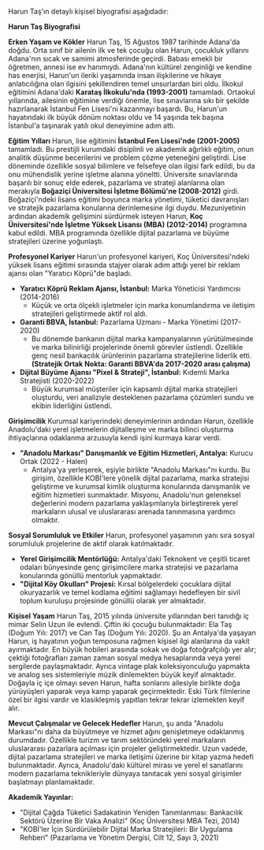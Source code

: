 Harun Taş'ın detaylı kişisel biyografisi aşağıdadır:

**Harun Taş Biyografisi**

**Erken Yaşam ve Kökler**
Harun Taş, 15 Ağustos 1987 tarihinde Adana'da doğdu. Orta sınıf bir ailenin ilk ve tek çocuğu olan Harun, çocukluk yıllarını Adana'nın sıcak ve samimi atmosferinde geçirdi. Babası emekli bir öğretmen, annesi ise ev hanımıydı. Adana'nın kültürel zenginliği ve kendine has enerjisi, Harun'un ileriki yaşamında insan ilişkilerine ve hikaye anlatıcılığına olan ilgisini şekillendiren temel unsurlardan biri oldu. İlkokul eğitimini Adana'daki **Karataş İlkokulu'nda (1993-2001)** tamamladı. Ortaokul yıllarında, ailesinin eğitimine verdiği önemle, lise sınavlarına sıkı bir şekilde hazırlanarak İstanbul Fen Lisesi'ni kazanmayı başardı. Bu, Harun'un hayatındaki ilk büyük dönüm noktası oldu ve 14 yaşında tek başına İstanbul'a taşınarak yatılı okul deneyimine adım attı.

**Eğitim Yılları**
Harun, lise eğitimini **İstanbul Fen Lisesi'nde (2001-2005)** tamamladı. Bu prestijli kurumdaki disiplinli ve akademik ağırlıklı eğitim, onun analitik düşünme becerilerini ve problem çözme yeteneğini geliştirdi. Lise döneminde özellikle sosyal bilimlere ve felsefeye olan ilgisi fark edildi, bu da onu mühendislik yerine işletme alanına yöneltti. Üniversite sınavlarında başarılı bir sonuç elde ederek, pazarlama ve strateji alanlarına olan merakıyla **Boğaziçi Üniversitesi İşletme Bölümü'ne (2008-2012)** girdi. Boğaziçi'ndeki lisans eğitimi boyunca marka yönetimi, tüketici davranışları ve stratejik pazarlama konularına derinlemesine ilgi duydu. Mezuniyetinin ardından akademik gelişimini sürdürmek isteyen Harun, **Koç Üniversitesi'nde İşletme Yüksek Lisansı (MBA) (2012-2014)** programına kabul edildi. MBA programında özellikle dijital pazarlama ve büyüme stratejileri üzerine yoğunlaştı.

**Profesyonel Kariyer**
Harun'un profesyonel kariyeri, Koç Üniversitesi'ndeki yüksek lisans eğitimi sırasında stajyer olarak adım attığı yerel bir reklam ajansı olan "Yaratıcı Köprü"de başladı.
*   **Yaratıcı Köprü Reklam Ajansı, İstanbul:** Marka Yöneticisi Yardımcısı (2014-2016)
    *   Küçük ve orta ölçekli işletmeler için marka konumlandırma ve iletişim stratejileri geliştirmede aktif rol aldı.
*   **Garanti BBVA, İstanbul:** Pazarlama Uzmanı - Marka Yönetimi (2017-2020)
    *   Bu dönemde bankanın dijital marka kampanyalarının yürütülmesinde ve marka bilinirliği projelerinde önemli görevler üstlendi. Özellikle genç nesil bankacılık ürünlerinin pazarlama stratejilerine liderlik etti. **(Stratejik Ortak Nokta: Garanti BBVA'da 2017-2020 arası çalışma)**
*   **Dijital Büyüme Ajansı "Pixel & Strateji", İstanbul:** Kıdemli Marka Stratejisti (2020-2022)
    *   Büyük kurumsal müşteriler için kapsamlı dijital marka stratejileri oluşturdu, veri analiziyle desteklenen pazarlama çözümleri sundu ve ekibin liderliğini üstlendi.

**Girişimcilik**
Kurumsal kariyerindeki deneyimlerinin ardından Harun, özellikle Anadolu'daki yerel işletmelerin dijitalleşme ve marka bilinci oluşturma ihtiyaçlarına odaklanma arzusuyla kendi işini kurmaya karar verdi.
*   **"Anadolu Markası" Danışmanlık ve Eğitim Hizmetleri, Antalya:** Kurucu Ortak (2022 - Halen)
    *   Antalya'ya yerleşerek, eşiyle birlikte "Anadolu Markası"nı kurdu. Bu girişim, özellikle KOBİ'lere yönelik dijital pazarlama, marka stratejisi geliştirme ve kurumsal kimlik oluşturma konularında danışmanlık ve eğitim hizmetleri sunmaktadır. Misyonu, Anadolu'nun geleneksel değerlerini modern pazarlama yaklaşımlarıyla birleştirerek yerel markaların ulusal ve uluslararası arenada tanınmasına yardımcı olmaktır.

**Sosyal Sorumluluk ve Etkiler**
Harun, profesyonel yaşamının yanı sıra sosyal sorumluluk projelerine de aktif olarak katılmaktadır.
*   **Yerel Girişimcilik Mentörlüğü:** Antalya'daki Teknokent ve çeşitli ticaret odaları bünyesinde genç girişimcilere marka stratejisi ve pazarlama konularında gönüllü mentorluk yapmaktadır.
*   **"Dijital Köy Okulları" Projesi:** Kırsal bölgelerdeki çocuklara dijital okuryazarlık ve temel kodlama eğitimi sağlamayı hedefleyen bir sivil toplum kuruluşu projesinde gönüllü olarak yer almaktadır.

**Kişisel Yaşam**
Harun Taş, 2015 yılında üniversite yıllarından beri tanıdığı iç mimar Selin Uzun ile evlendi. Çiftin iki çocuğu bulunmaktadır: Ela Taş (Doğum Yılı: 2017) ve Can Taş (Doğum Yılı: 2020). Şu an Antalya'da yaşayan Harun, iş hayatının yoğun temposuna rağmen kişisel ilgi alanlarına da vakit ayırmaktadır. En büyük hobileri arasında sokak ve doğa fotoğrafçılığı yer alır; çektiği fotoğrafları zaman zaman sosyal medya hesaplarında veya yerel sergilerde paylaşmaktadır. Ayrıca vintage plak koleksiyonculuğu yapmakta ve analog ses sistemleriyle müzik dinlemekten büyük keyif almaktadır. Doğayla iç içe olmayı seven Harun, hafta sonlarını ailesiyle birlikte doğa yürüyüşleri yaparak veya kamp yaparak geçirmektedir. Eski Türk filmlerine özel bir ilgisi vardır ve klasikleşmiş yapıtları tekrar tekrar izlemekten keyif alır.

**Mevcut Çalışmalar ve Gelecek Hedefler**
Harun, şu anda "Anadolu Markası"nı daha da büyütmeye ve hizmet ağını genişletmeye odaklanmış durumdadır. Özellikle turizm ve tarım sektöründeki yerel markaların uluslararası pazarlara açılması için projeler geliştirmektedir. Uzun vadede, dijital pazarlama stratejileri ve marka iletişimi üzerine bir kitap yazma hedefi bulunmaktadır. Ayrıca, Anadolu'daki kültürel mirası ve yerel el sanatlarını modern pazarlama teknikleriyle dünyaya tanıtacak yeni sosyal girişimler başlatmayı planlamaktadır.

**Akademik Yayınlar:**
*   "Dijital Çağda Tüketici Sadakatinin Yeniden Tanımlanması: Bankacılık Sektörü Üzerine Bir Vaka Analizi" (Koç Üniversitesi MBA Tezi, 2014)
*   "KOBİ'ler İçin Sürdürülebilir Dijital Marka Stratejileri: Bir Uygulama Rehberi" (Pazarlama ve Yönetim Dergisi, Cilt 12, Sayı 3, 2021)